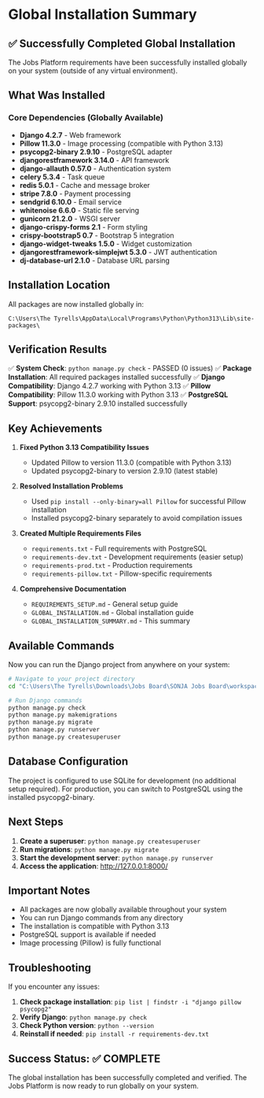 # Global Installation Summary

## ✅ Successfully Completed Global Installation

The Jobs Platform requirements have been successfully installed globally on your system (outside of any virtual environment).

## What Was Installed

### Core Dependencies (Globally Available)
- **Django 4.2.7** - Web framework
- **Pillow 11.3.0** - Image processing (compatible with Python 3.13)
- **psycopg2-binary 2.9.10** - PostgreSQL adapter
- **djangorestframework 3.14.0** - API framework
- **django-allauth 0.57.0** - Authentication system
- **celery 5.3.4** - Task queue
- **redis 5.0.1** - Cache and message broker
- **stripe 7.8.0** - Payment processing
- **sendgrid 6.10.0** - Email service
- **whitenoise 6.6.0** - Static file serving
- **gunicorn 21.2.0** - WSGI server
- **django-crispy-forms 2.1** - Form styling
- **crispy-bootstrap5 0.7** - Bootstrap 5 integration
- **django-widget-tweaks 1.5.0** - Widget customization
- **djangorestframework-simplejwt 5.3.0** - JWT authentication
- **dj-database-url 2.1.0** - Database URL parsing

## Installation Location

All packages are now installed globally in:
```
C:\Users\The Tyrells\AppData\Local\Programs\Python\Python313\Lib\site-packages\
```

## Verification Results

✅ **System Check**: `python manage.py check` - PASSED (0 issues)
✅ **Package Installation**: All required packages installed successfully
✅ **Django Compatibility**: Django 4.2.7 working with Python 3.13
✅ **Pillow Compatibility**: Pillow 11.3.0 working with Python 3.13
✅ **PostgreSQL Support**: psycopg2-binary 2.9.10 installed successfully

## Key Achievements

1. **Fixed Python 3.13 Compatibility Issues**
   - Updated Pillow to version 11.3.0 (compatible with Python 3.13)
   - Updated psycopg2-binary to version 2.9.10 (latest stable)

2. **Resolved Installation Problems**
   - Used `pip install --only-binary=all Pillow` for successful Pillow installation
   - Installed psycopg2-binary separately to avoid compilation issues

3. **Created Multiple Requirements Files**
   - `requirements.txt` - Full requirements with PostgreSQL
   - `requirements-dev.txt` - Development requirements (easier setup)
   - `requirements-prod.txt` - Production requirements
   - `requirements-pillow.txt` - Pillow-specific requirements

4. **Comprehensive Documentation**
   - `REQUIREMENTS_SETUP.md` - General setup guide
   - `GLOBAL_INSTALLATION.md` - Global installation guide
   - `GLOBAL_INSTALLATION_SUMMARY.md` - This summary

## Available Commands

Now you can run the Django project from anywhere on your system:

```bash
# Navigate to your project directory
cd "C:\Users\The Tyrells\Downloads\Jobs Board\SONJA Jobs Board\workspace\jobs_platform"

# Run Django commands
python manage.py check
python manage.py makemigrations
python manage.py migrate
python manage.py runserver
python manage.py createsuperuser
```

## Database Configuration

The project is configured to use SQLite for development (no additional setup required). For production, you can switch to PostgreSQL using the installed psycopg2-binary.

## Next Steps

1. **Create a superuser**: `python manage.py createsuperuser`
2. **Run migrations**: `python manage.py migrate`
3. **Start the development server**: `python manage.py runserver`
4. **Access the application**: http://127.0.0.1:8000/

## Important Notes

- All packages are now globally available throughout your system
- You can run Django commands from any directory
- The installation is compatible with Python 3.13
- PostgreSQL support is available if needed
- Image processing (Pillow) is fully functional

## Troubleshooting

If you encounter any issues:

1. **Check package installation**: `pip list | findstr -i "django pillow psycopg2"`
2. **Verify Django**: `python manage.py check`
3. **Check Python version**: `python --version`
4. **Reinstall if needed**: `pip install -r requirements-dev.txt`

## Success Status: ✅ COMPLETE

The global installation has been successfully completed and verified. The Jobs Platform is now ready to run globally on your system. 